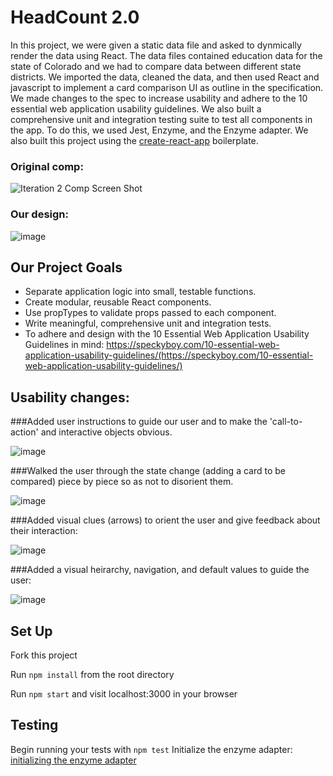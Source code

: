 # HeadCount 2.0

In this project, we were given a static data file and asked to dynmically render the data using React. The data files contained education data for the state of Colorado and we had to compare data between different state districts. We imported the data, cleaned the data, and then used React and javascript to implement a card comparison UI as outline in the specification. We made changes to the spec to increase usability and adhere to the 10 essential web application usability guidelines. We also built a comprehensive unit and integration testing suite to test all components in the app. To do this, we used Jest, Enzyme, and the Enzyme adapter. We also built this project using the [create-react-app](https://github.com/facebookincubator/create-react-app) boilerplate.
  
### Original comp:
![Iteration 2 Comp Screen Shot](http://i.imgur.com/GzhO2EO.png)  

### Our design: 

![image](https://user-images.githubusercontent.com/24358415/35486337-0cf52520-042a-11e8-9bd3-a2975a7840ae.png)


## Our Project Goals

* Separate application logic into small, testable functions.
* Create modular, reusable React components.
* Use propTypes to validate props passed to each component.
* Write meaningful, comprehensive unit and integration tests.
* To adhere and design with the 10 Essential Web Application Usability Guidelines in mind: https://speckyboy.com/10-essential-web-application-usability-guidelines/(https://speckyboy.com/10-essential-web-application-usability-guidelines/)

## Usability changes:

###Added user instructions to guide our user and to make the 'call-to-action' and interactive objects obvious.

![image](https://user-images.githubusercontent.com/24358415/35486455-9006de62-042b-11e8-9528-8020a2d64f71.png)

###Walked the user through the state change (adding a card to be compared) piece by piece so as not to disorient them.

![image](https://user-images.githubusercontent.com/24358415/35486465-bb3ede04-042b-11e8-8b51-1114e57686ff.png)

###Added visual clues (arrows) to orient the user and give feedback about their interaction:

![image](https://user-images.githubusercontent.com/24358415/35486471-d07a0514-042b-11e8-8528-4955a4cceee9.png)

###Added a visual heirarchy, navigation, and default values to guide the user:

![image](https://user-images.githubusercontent.com/24358415/35486539-7a9eea78-042c-11e8-9aa4-49b990d41dee.png)





## Set Up

Fork this project

Run `npm install` from the root directory

Run `npm start` and visit localhost:3000 in your browser

## Testing

Begin running your tests with `npm test`
Initialize the enzyme adapter: [initializing the enzyme adapter](http://airbnb.io/enzyme/docs/installation/react-15.html) 
